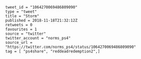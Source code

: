 ```
tweet_id = "1064270069486809090"
type = "tweet"
title = "Storm"
published = 2018-11-18T21:32:12Z
retweets = 0
favourites = 1
source = "twitter"
twitter_account = "norms_ps4"
source_url = "https://twitter.com/norms_ps4/status/1064270069486809090"
tag = [ "ps4share", "reddeadredemption2",]
```

<p class='image'><img src='https://mnf.m17s.net/2018/11/18/DsUL_HtWoAcYGzd.jpg' alt=''></p>

